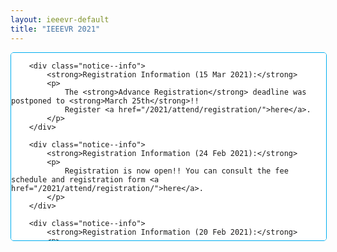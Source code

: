```yaml
---
layout: ieeevr-default
title: "IEEEVR 2021"
---
```


<!--
<div class="notice--warning">
    <strong style="color: red">Important notice:</strong>
    <p>
        Lorem ipsum dolor sit amet, consectetur adipiscing elit. Integer suscipit pharetra lectus ut scelerisque. Suspendisse fermentum fringilla tellus, ac malesuada lectus aliquet tincidunt. Donec aliquam mollis efficitur. Etiam non sapien nisi.
    </p>
</div>
-->

<style>
    /* video container */
    .video-container {
        overflow: hidden;
        position: relative;
        width: 100%;
    }

    .video-container::after {
        padding-top: 56.25%;
        /* 75% if 4:3*/
        display: block;
        content: '';
    }

    .video-container iframe {
        position: absolute;
        top: 0;
        left: 0;
        width: 100%;
        height: 100%;
    }

    /* scrollabe area */
    #scrollarea-invalid {
        margin-right: auto;
        background-color: white;
        border: 1px solid #00aeef;
        border-radius: 5px;
        overflow-y: scroll;
    }

    #scrollarea-content {
        min-height: 101%;
    }

</style>

<div id='scrollarea-invalid' style="width:100%; height:300px;">
    <div id='scrollarea-content'>

        <div class="notice--info">
            <strong>Registration Information (15 Mar 2021):</strong>
            <p>
                The <strong>Advance Registration</strong> deadline was postponed to <strong>March 25th</strong>!!
                Register <a href="/2021/attend/registration/">here</a>.
            </p>
        </div>

        <div class="notice--info">
            <strong>Registration Information (24 Feb 2021):</strong>
            <p>
                Registration is now open!! You can consult the fee schedule and registration form <a href="/2021/attend/registration/">here</a>.
            </p>
        </div>

        <div class="notice--info">
            <strong>Registration Information (20 Feb 2021):</strong>
            <p>
                Due to the severe weather conditions in the USA, posting the registration form is delayed, since the support team is operating out of Dallas, TX. We expect the form to be up early next week. Thank you very much for your patience and understanding.
                You can consult the conference's fee schedule <a href="/2021/attend/registration/">here</a>.
            </p>
        </div>

        <div class="notice--info">
            <strong>Important Information:</strong>
            <p>
                Given the evolution of the pandemic, and following recommendations from public health authorities, VR 2021 will be all virtual, from March 27-April 3. We will process submissions as planned for different tracks. Stay tuned for more information!
            </p>
        </div>

    </div>
</div>
<br/>
<div>
    <h1>Come and Join Us</h1>

    <!--    
    <p>
        Present your latest and greatest work at IEEE VR 2021. We are planning for VR 2021 to occur in both physical and virtual spaces.  The physical conference will be held at the <a href="https://tecnico.ulisboa.pt/en/">Instituto Superior Técnico</a>, one mile from the Lisbon airport, superbly located in downtown Lisbon. The sunniest European capital, Lisbon is one of the world’s most ancient cities, with a very rich history. Our goal is for IEEE VR 2021 to combine the best of traditional face-to-face meetings, while following the historical footsteps of the Virtual Experience of VR 2020 in Atlanta. The conference will take place from 27 of March to April 3rd, during Easter break.  Come join us for an unforgettable experience and explore the virtuality continuum in the premier event covering extended reality, featuring oral presentations, posters, research demos, tutorials, and workshops. 
    </p>
-->
    <p>
        Present your latest and greatest work at IEEE VR 2021. The conference will be virtual. Our goal is for IEEE VR 2021 to provide the best virtual experience, while following the historical footsteps of the Virtual Experience of VR 2020 in Atlanta. The conference will take place from 27 of March to April 3rd, during Easter break. Come join us for an unforgettable experience and explore the virtuality continuum in the premier event covering extended reality, featuring oral presentations, posters, research demos, tutorials, and workshops.
    </p>

</div>

<div>
    <h2>
        <a href="https://www.virbela.com/" target="_blank">
            <img style="width: 20%;" src="/2021/assets/images/sponsors/Virbela-logo.png" alt="Virbela Logo">
        </a>
    </h2>
    <div class="video-container">
        <iframe src="https://www.youtube.com/embed/TuOBgzJeQj0" frameborder="0" allow="accelerometer; autoplay; encrypted-media; gyroscope; picture-in-picture" allowfullscreen></iframe>

    </div>


    <p>
        Virbela builds engaging virtual worlds for remote work, learning, and events. Founded in 2012 by a team of behavioral psychologists, Virbela’s mission is to help organizations and people thrive in a remote-first future. Virbela is excited to partner with the iLRN team to provide the IEEE Conference with a platform to foster collaboration and networking.
    </p>
    <p>
        To learn more, visit virbela.com and follow us on <a href="https://twitter.com/VirbelaHQ" target="_blank">Twitter</a> and <a href="https://www.linkedin.com/company/virbela/" target="_blank">LinkedIn</a>.
    </p>
    <div style="">
        <center>
            <p style="font-size: 20px;">
                <a href="/2021/attend/virbela-instructions/" class="btn btn--primary" style="">Getting Started with Virbela</a>
            </p>
        </center>
    </div>
</div>
